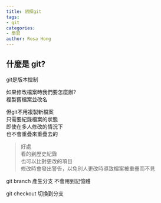 ```yaml
---
title: 初探git
tags:
- git
categories:
- 學習
author: Rosa Hong
---
```


## 什麼是 git? ##

git是版本控制 

如果修改檔案時我們要怎麼辦?  
複製舊檔案並改名  

但git不用複製新檔案  
只需要紀錄檔案的狀態  
即使在多人修改的情況下  
也不會重疊來重疊去的  
> 好處  
    看的到歷史紀錄  
    也可以比對更改的項目  
    修改時會發出警告，以免別人更改時導致檔案被重疊而不見  



git branch 產生分支
不會用到記憶體

git checkout 切換到分支 